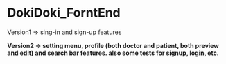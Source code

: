 # DokiDoki_ForntEnd

Version1 => sing-in and sign-up features

**Version2 => setting menu, profile (both doctor and patient, both preview and edit) and search bar features. also some tests for signup, login, etc.**
